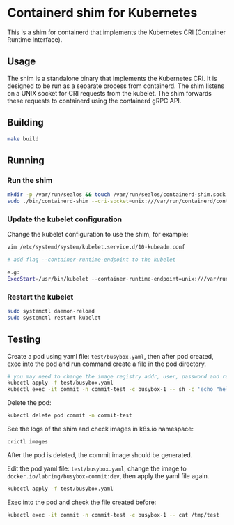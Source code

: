 # Containerd shim for Kubernetes

This is a shim for containerd that implements the Kubernetes CRI (Container Runtime Interface).

## Usage

The shim is a standalone binary that implements the Kubernetes CRI. It is designed to be run as a separate process from
containerd. The shim listens on a UNIX socket for CRI requests from the kubelet. The shim forwards these requests to
containerd using the containerd gRPC API.

## Building

```bash
make build
```

## Running

### Run the shim

```bash
mkdir -p /var/run/sealos && touch /var/run/sealos/containerd-shim.sock
sudo ./bin/containerd-shim --cri-socket=unix:///var/run/containerd/containerd.sock --shim-socket=/var/run/sealos/containerd-shim.sock
```

### Update the kubelet configuration

Change the kubelet configuration to use the shim, for example:

```bash
vim /etc/systemd/system/kubelet.service.d/10-kubeadm.conf

# add flag --container-runtime-endpoint to the kubelet

e.g:
ExecStart=/usr/bin/kubelet --container-runtime-endpoint=unix:///var/run/sealos/containerd-shim.sock
```

### Restart the kubelet

```bash
sudo systemctl daemon-reload
sudo systemctl restart kubelet
```

## Testing

Create a pod using yaml file: `test/busybox.yaml`, then after pod created, exec into the pod and run command create a
file in the pod directory.

```bash
# you may need to change the image registry addr, user, password and related env to the one you have
kubectl apply -f test/busybox.yaml
kubectl exec -it commit -n commit-test -c busybox-1 -- sh -c 'echo "hello world" > /tmp/test && cat /tmp/test'
```

Delete the pod:

```bash
kubectl delete pod commit -n commit-test
```

See the logs of the shim and check images in k8s.io namespace:

```bash
crictl images
```

After the pod is deleted, the commit image should be generated.

Edit the pod yaml file: `test/busybox.yaml`, change the image to `docker.io/labring/busybox-commit:dev`, then apply the
yaml file again.

```bash
kubectl apply -f test/busybox.yaml
```

Exec into the pod and check the file created before:

```bash
kubectl exec -it commit -n commit-test -c busybox-1 -- cat /tmp/test
```